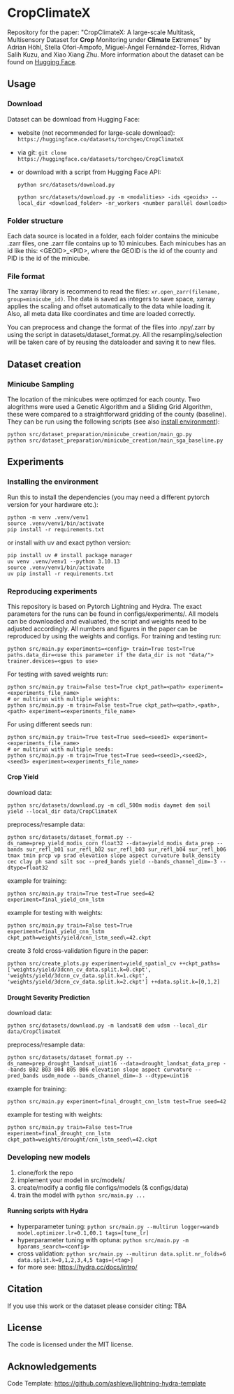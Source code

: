 # CropClimateX
Repository for the paper: "CropClimateX: A large-scale Multitask, Multisensory Dataset for **Crop** Monitoring under **Climate** E**x**tremes" by Adrian Höhl, Stella Ofori-Ampofo, Miguel-Ángel Fernández-Torres, Ridvan Salih Kuzu, and Xiao Xiang Zhu. More information about the dataset can be found on [Hugging Face](https://doi.org/10.57967/hf/5047).
## Usage
### Download
Dataset can be download from Hugging Face:
- website (not recommended for large-scale download): `https://huggingface.co/datasets/torchgeo/CropClimateX`
- via git:
`git clone https://huggingface.co/datasets/torchgeo/CropClimateX`
- or download with a script from Hugging Face API:

    ```python src/datasets/download.py```

    ```python src/datasets/download.py -m <modalities> -ids <geoids> --local_dir <download_folder> -nr_workers <number parallel downloads>```
### Folder structure
Each data source is located in a folder, each folder contains the minicube .zarr files, one .zarr file contains up to 10 minicubes. Each minicubes has an id like this: \<GEOID\>_\<PID\>, where the GEOID is the id of the county and PID is the id of the minicube.
### File format
The xarray library is recommend to read the files: `xr.open_zarr(filename, group=minicube_id)`. The data is saved as integers to save space, xarray applies the scaling and offset automatically to the data while loading it. Also, all meta data like coordinates and time are loaded correctly.

You can preprocess and change the format of the files into .npy/.zarr by using the script in datasets/dataset_format.py. All the resampling/selection will be taken care of by reusing the dataloader and saving it to new files.
## Dataset creation
### Minicube Sampling
The location of the minicubes were optimzed for each county. Two alogrithms were used a Genetic Algorithm and a Sliding Grid Algorithm, these were compared to a straightforward gridding of the county (baseline). They can be run using the following scripts (see also [install environment](#Installing-the-environment)):
```
python src/dataset_preparation/minicube_creation/main_gp.py
python src/dataset_preparation/minicube_creation/main_sga_baseline.py
```
## Experiments
### Installing the environment
Run this to install the dependencies (you may need a different pytorch version for your hardware etc.):
```
python -m venv .venv/venv1
source .venv/venv1/bin/activate
pip install -r requirements.txt
```
or install with uv and exact python version:
```
pip install uv # install package manager
uv venv .venv/venv1 --python 3.10.13
source .venv/venv1/bin/activate
uv pip install -r requirements.txt
```
### Reproducing experiments
This repository is based on Pytorch Lightning and Hydra.
The exact parameters for the runs can be found in configs/experiments/.
All models can be downloaded and evaluated, the script and weights need to be adjusted accordingly. All numbers and figures in the paper can be reproduced by using the weights and configs.
For training and testing run:
```
python src/main.py experiments=<config> train=True test=True paths.data_dir=<use this parameter if the data_dir is not "data/"> trainer.devices=<gpus to use>
```
For testing with saved weights run:
```
python src/main.py train=False test=True ckpt_path=<path> experiment=<experiments_file_name>
# or multirun with multiple weights:
python src/main.py -m train=False test=True ckpt_path=<path>,<path>,<path> experiment=<experiments_file_name>
```
For using different seeds run:
```
python src/main.py train=True test=True seed=<seed1> experiment=<experiments_file_name>
# or multirun with multiple seeds:
python src/main.py -m train=True test=True seed=<seed1>,<seed2>,<seed3> experiment=<experiments_file_name>
```
#### Crop Yield
download data:
```
python src/datasets/download.py -m cdl_500m modis daymet dem soil yield --local_dir data/CropClimateX
```
preprocess/resample data:
```
python src/datasets/dataset_format.py --ds_name=prep_yield_modis_corn_float32 --data=yield_modis_data_prep --bands sur_refl_b01 sur_refl_b02 sur_refl_b03 sur_refl_b04 sur_refl_b06 tmax tmin prcp vp srad elevation slope aspect curvature bulk_density cec clay ph sand silt soc --pred_bands yield --bands_channel_dim=-3 --dtype=float32
```
example for training:
```
python src/main.py train=True test=True seed=42 experiment=final_yield_cnn_lstm
```
example for testing with weights:
```
python src/main.py train=False test=True experiment=final_yield_cnn_lstm ckpt_path=weights/yield/cnn_lstm_seed\=42.ckpt 
```
create 3 fold cross-validation figure in the paper:
```
python src/create_plots.py experiment=yield_spatial_cv ++ckpt_paths=['weights/yield/3dcnn_cv_data.split.k=0.ckpt', 'weights/yield/3dcnn_cv_data.split.k=1.ckpt', 'weights/yield/3dcnn_cv_data.split.k=2.ckpt'] ++data.split.k=[0,1,2]
```
#### Drought Severity Prediction
download data:
```
python src/datasets/download.py -m landsat8 dem udsm --local_dir data/CropClimateX
```
preprocess/resample data:
```
python src/datasets/dataset_format.py --ds_name=prep_drought_landsat_uint16 --data=drought_landsat_data_prep --bands B02 B03 B04 B05 B06 elevation slope aspect curvature --pred_bands usdm_mode --bands_channel_dim=-3 --dtype=uint16
```
example for training:
```
python src/main.py experiment=final_drought_cnn_lstm test=True seed=42
```
example for testing with weights:
```
python src/main.py train=False test=True experiment=final_drought_cnn_lstm ckpt_path=weights/drought/cnn_lstm_seed\=42.ckpt 
```
### Developing new models
1. clone/fork the repo
2. implement your model in src/models/
3. create/modify a config file configs/models (& configs/data)
4. train the model with `python src/main.py ...`
#### Running scripts with Hydra
- hyperparameter tuning:
`python src/main.py --multirun logger=wandb model.optimizer.lr=0.1,00.1 tags=[tune_lr]`
- hyperparameter tuning with optuna:
`python src/main.py -m hparams_search=<config>`
- cross validation:
`python src/main.py --multirun data.split.nr_folds=6 data.split.k=0,1,2,3,4,5 tags=[<tag>]`
- for more see: https://hydra.cc/docs/intro/
## Citation
If you use this work or the dataset please consider citing: TBA
## License
The code is licensed under the MIT license.
## Acknowledgements
Code Template: https://github.com/ashleve/lightning-hydra-template